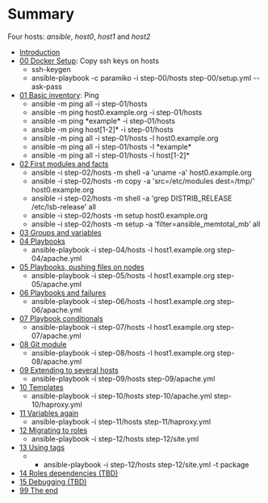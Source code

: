 # Summary

Four hosts: _ansible_, _host0_, _host1_ and _host2_

* [Introduction](README.md)
* [00 Docker Setup](step-00/README.md): Copy ssh keys on hosts
  * ssh-keygen
  * ansible-playbook -c paramiko -i step-00/hosts step-00/setup.yml --ask-pass
* [01 Basic inventory](step-01/README.md): Ping
  * ansible -m ping all -i step-01/hosts
  * ansible -m ping host0.example.org -i step-01/hosts
  * ansible -m ping \*example\* -i step-01/hosts
  * ansible -m ping host[1-2]\* -i step-01/hosts
  * ansible -m ping all -i step-01/hosts -l host0.example.org
  * ansible -m ping all -i step-01/hosts -l \*example\*
  * ansible -m ping all -i step-01/hosts -l host[1-2]\*
* [02 First modules and facts](step-02/README.md)
  * ansible -i step-02/hosts -m shell -a 'uname -a' host0.example.org
  * ansible -i step-02/hosts -m copy -a 'src=/etc/modules dest=/tmp/' host0.example.org
  * ansible -i step-02/hosts -m shell -a 'grep DISTRIB_RELEASE /etc/lsb-release' all
  * ansible -i step-02/hosts -m setup host0.example.org
  * ansible -i step-02/hosts -m setup -a 'filter=ansible_memtotal_mb' all
* [03 Groups and variables](step-03/README.md)
* [04 Playbooks](step-04/README.md)
  * ansible-playbook -i step-04/hosts -l host1.example.org step-04/apache.yml
* [05 Playbooks, pushing files on nodes](step-05/README.md)
  * ansible-playbook -i step-05/hosts -l host1.example.org step-05/apache.yml
* [06 Playbooks and failures](step-06/README.md)
  * ansible-playbook -i step-06/hosts -l host1.example.org step-06/apache.yml
* [07 Playbook conditionals](step-07/README.md)
  * ansible-playbook -i step-07/hosts -l host1.example.org step-07/apache.yml
* [08 Git module](step-08/README.md)
  * ansible-playbook -i step-08/hosts -l host1.example.org step-08/apache.yml
* [09 Extending to several hosts](step-09/README.md)
  * ansible-playbook -i step-09/hosts step-09/apache.yml
* [10 Templates](step-10/README.md)
  * ansible-playbook -i step-10/hosts step-10/apache.yml step-10/haproxy.yml
* [11 Variables again](step-11/README.md)
  * ansible-playbook -i step-11/hosts step-11/haproxy.yml
* [12 Migrating to roles](step-12/README.md)
  * ansible-playbook -i step-12/hosts step-12/site.yml
* [13 Using tags](step-13/README.md)
  * * ansible-playbook -i step-12/hosts step-12/site.yml -t package
* [14 Roles dependencies (TBD)](step-14/README.md)
* [15 Debugging (TBD)](step-15/README.md)
* [99 The end](step-99/README.md)
